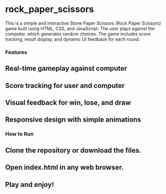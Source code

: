 # rock_paper_scissors
<P>This is a simple and interactive Stone Paper Scissors (Rock Paper Scissors) game built using HTML, CSS, and JavaScript. The user plays against the computer, which generates random choices. The game includes score tracking, result display, and dynamic UI feedback for each round.</P>

<h3>Features</h3>
<h2>Real-time gameplay against computer</h2>

<h2>Score tracking for user and computer</h2>

<h2>Visual feedback for win, lose, and draw</h2>

<h2>Responsive design with simple animations</h2>

<h3>How to Run</h3>
<h2>Clone the repository or download the files.</h2>

<h2>Open index.html in any web browser.</h2>

<h2>Play and enjoy!</h2>

